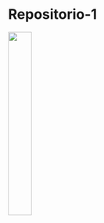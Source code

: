 # Repositorio-1

<img src="https://es.wikipedia.org/wiki/Archivo:UAM_Azcapotzalco_logo.jpg" width="31%"/>
